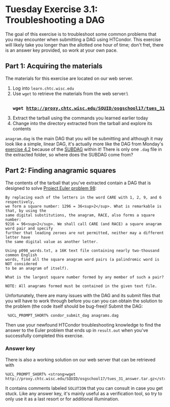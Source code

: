 Tuesday Exercise 3.1: Troubleshooting a DAG
===========================================

The goal of this exercise is to troubleshoot some common problems that you may encounter when submitting a DAG using HTCondor. This exercise will likely take you longer than the allotted one hour of time; don't fret, there is an answer key provided, so work at your own pace.

Part 1: Acquiring the materials
-------------------------------

The materials for this exercise are located on our web server.

1.  Log into `learn.chtc.wisc.edu`
2.  Use `wget` to retrieve the materials from the web server:\\ <pre class="screen"><span class="twiki-macro UCL_PROMPT_SHORT"></span> **wget <http://proxy.chtc.wisc.edu/SQUID/osgschool17/tues_31.tar.gz>**</pre>
3.  Extract the tarball using the commands you learned earlier today
4.  Change into the directory extracted from the tarball and explore its contents

`anagram.dag` is the main DAG that you will be submitting and although it may look like a simple, linear DAG, it's actually more like the DAG from Monday's [exercise 4.2](/user-school/2017/materials/day1/part3-ex3-simple-dag.md) because of the [SUBDAG](http://research.cs.wisc.edu/htcondor/manual/v8.4/2_10DAGMan_Applications.html#SECTION003108900000000000000) within it! There is only one `.dag` file in the extracted folder, so where does the SUBDAG come from?

Part 2: Finding anagramic squares
---------------------------------

The contents of the tarball that you've extracted contain a DAG that is designed to solve [Project Euler problem 98](https://projecteuler.net/problem=98):

``` file
By replacing each of the letters in the word CARE with 1, 2, 9, and 6 respectively,
we form a square number: 1296 = 36<sup>2</sup>. What is remarkable is that, by using the
same digital substitutions, the anagram, RACE, also forms a square number:
9216 = 96<sup>2</sup>. We shall call CARE (and RACE) a square anagram word pair and specify
further that leading zeroes are not permitted, neither may a different letter have
the same digital value as another letter.

Using p098_words.txt, a 16K text file containing nearly two-thousand common English
words, find all the square anagram word pairs (a palindromic word is NOT considered
to be an anagram of itself).

What is the largest square number formed by any member of such a pair?

NOTE: All anagrams formed must be contained in the given text file.
```

Unfortunately, there are many issues with the DAG and its submit files that you will have to work through before you can you can obtain the solution to the problem (the code itself should be bug-free)! Submit the DAG:

``` console
 %UCL_PROMPT_SHORT% condor_submit_dag anagrams.dag
```

Then use your newfound HTCondor troubleshooting knowledge to find the answer to the Euler problem that ends up in `result.out` when you've successfully completed this exercise.

### Answer key

There is also a working solution on our web server that can be retrieved with

``` console
%UCL_PROMPT_SHORT% <strong>wget http://proxy.chtc.wisc.edu/SQUID/osgschool17/tues_31_answer.tar.gz</strong>
```

It contains comments labeled `SOLUTION` that you can consult in case you get stuck. Like any answer key, it's mainly useful as a verification tool, so try to only use it as a last resort or for additional illumination.

